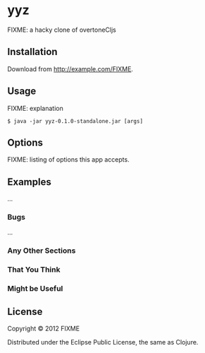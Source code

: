 # yyz

FIXME: a hacky clone of overtoneCljs

## Installation

Download from http://example.com/FIXME.

## Usage

FIXME: explanation

    $ java -jar yyz-0.1.0-standalone.jar [args]

## Options

FIXME: listing of options this app accepts.

## Examples

...

### Bugs

...

### Any Other Sections
### That You Think
### Might be Useful

## License

Copyright © 2012 FIXME

Distributed under the Eclipse Public License, the same as Clojure.
